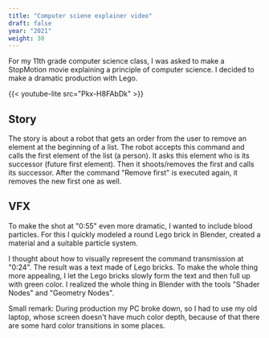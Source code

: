 ```yaml
---
title: "Computer sciene explainer video"
draft: false
year: "2021"
weight: 30
---
```


For my 11th grade computer science class, I was asked to make a StopMotion movie explaining a principle of computer science. I decided to make a dramatic production with Lego.

{{< youtube-lite src="Pkx-H8FAbDk" >}}

## Story

The story is about a robot that gets an order from the user to remove an element at the beginning of a list. The robot accepts this command and calls the first element of the list (a person). It asks this element who is its successor (future first element). Then it shoots/removes the first and calls its successor. After the command "Remove first" is executed again, it removes the new first one as well.

## VFX

To make the shot at "0:55" even more dramatic, I wanted to include blood particles. For this I quickly modeled a round Lego brick in Blender, created a material and a suitable particle system.

I thought about how to visually represent the command transmission at "0:24". The result was a text made of Lego bricks. To make the whole thing more appealing, I let the Lego bricks slowly form the text and then full up with green color. I realized the whole thing in Blender with the tools "Shader Nodes" and "Geometry Nodes".

Small remark: During production my PC broke down, so I had to use my old laptop, whose screen doesn't have much color depth, because of that there are some hard color transitions in some places.